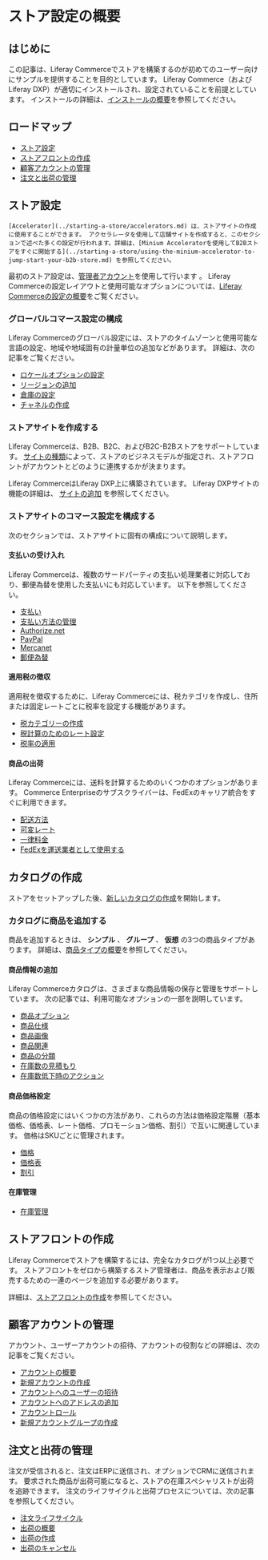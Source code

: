 # ストア設定の概要

## はじめに

この記事は、Liferay Commerceでストアを構築するのが初めてのユーザー向けにサンプルを提供することを目的としています。 Liferay Commerce（およびLiferay DXP）が適切にインストールされ、設定されていることを前提としています。 インストールの詳細は、[インストールの概要](../installation-and-upgrades/installation-overview.md)を参照してください。

## ロードマップ

* [ストア設定](#store-setup)
* [ストアフロントの作成](#creating-the-storefront)
* [顧客アカウントの管理](#managing-customer-accounts)
* [注文と出荷の管理](#managing-orders-and-shipments)

## ストア設定

```{note}
[Accelerator](../starting-a-store/accelerators.md) は、ストアサイトの作成に使用することができます。 アクセラレータを使用して店舗サイトを作成すると、このセクションで述べた多くの設定が行われます。詳細は、[Minium Acceleratorを使用してB2Bストアをすぐに開始する](../starting-a-store/using-the-minium-accelerator-to-jump-start-your-b2b-store.md) を参照してください。
```

最初のストア設定は、[管理者アカウント](./introduction-to-the-admin-account.md)を使用して行います 。 Liferay Commerceの設定レイアウトと使用可能なオプションについては、[Liferay Commerceの設定の概要](../store-management/liferay-commerce-configuration-overview.md)をご覧ください。

### グローバルコマース設定の構成

Liferay Commerceのグローバル設定には、ストアのタイムゾーンと使用可能な言語の設定、地域や地域固有の計量単位の追加などがあります。 詳細は、次の記事をご覧ください。

* [ロケールオプションの設定](../store-management/locale-options.md)
* [リージョンの追加](../store-management/configuring-countries-and-regions.md#adding-regions)
* [倉庫の設定](../inventory-management/warehouse-reference-guide.md)
* [チャネルの作成](../store-management/channels/introduction-to-channels.md)

### ストアサイトを作成する

Liferay Commerceは、B2B、B2C、およびB2C-B2Bストアをサポートしています。 [サイトの種類](../starting-a-store/sites-and-site-types.md)によって、ストアのビジネスモデルが指定され、ストアフロントがアカウントとどのように連携するかが決まります。

Liferay CommerceはLiferay DXP上に構築されています。 Liferay DXPサイトの機能の詳細は、 [サイトの追加](https://learn.liferay.com/ja/w/dxp/site-building/sites/adding-a-site) を参照してください。

### ストアサイトのコマース設定を構成する

次のセクションでは、ストアサイトに固有の構成について説明します。

#### 支払いの受け入れ

Liferay Commerceは、複数のサードパーティの支払い処理業者に対応しており、郵便為替を使用した支払いにも対応しています。 以下を参照してください。

* [支払い](../store-management/configuring-payment-methods.md)
* [支払い方法の管理](../store-management/configuring-payment-methods/managing-payment-methods.md)
* [Authorize.net](../store-management/configuring-payment-methods/authorize-net.md)
* [PayPal](../store-management/configuring-payment-methods/mercanet.md)
* [Mercanet](../store-management/configuring-payment-methods/mercanet.md)
* [郵便為替](../store-management/configuring-payment-methods/mercanet.md)

#### 適用税の徴収

適用税を徴収するために、Liferay Commerceには、税カテゴリを作成し、住所または固定レートごとに税率を設定する機能があります。

* [税カテゴリーの作成](../pricing/configuring-taxes/creating-tax-categories.md)
* [税計算のためのレート設定](../pricing/configuring-taxes/setting-rates-for-tax-calculations.md)
* [税率の適用](../pricing/configuring-taxes/applying-tax-rates.md)

#### 商品の出荷

Liferay Commerceには、送料を計算するためのいくつかのオプションがあります。 Commerce Enterpriseのサブスクライバーは、FedExのキャリア統合をすぐに利用できます。

* [配送方法](../store-management/configuring-shipping-methods.md)
* [可変レート](../store-management/configuring-shipping-methods/using-the-variable-rate-shipping-method.md)
* [一律料金](../store-management/configuring-shipping-methods/using-the-flat-rate-shipping-method.md)
* [FedExを運送業者として使用する](../store-management/configuring-shipping-methods/using-the-fedex-shipping-method.md)

## カタログの作成

ストアをセットアップした後、[新しいカタログの作成](../product-management/catalogs/creating-a-new-catalog.md)を開始します。

### カタログに商品を追加する

商品を追加するときは、 **シンプル** 、 **グループ** 、 **仮想** の3つの商品タイプがあります。 詳細は、[商品タイプの概要](../product-management/creating-and-managing-products/product-types.md)を参照してください。

#### 商品情報の追加

Liferay Commerceカタログは、さまざまな商品情報の保存と管理をサポートしています。 次の記事では、利用可能なオプションの一部を説明しています。

* [商品オプション](../product-management/creating-and-managing-products/products/using-product-options.md)
* [商品仕様](../product-management/creating-and-managing-products/products/specifications.md)
* [商品画像](../product-management/creating-and-managing-products/products/product-images.md)
* [商品関連](../product-management/creating-and-managing-products/products/related-products-up-sells-and-cross-sells.md)
* [商品の分類](../product-management/creating-and-managing-products/products/organizing-your-catalog-with-product-categories.md)
* [在庫数の見積もり](../inventory-management/availability-estimates.md)
* [在庫数低下時のアクション](../inventory-management/low-stock-action.md)

#### 商品価格設定

商品の価格設定にはいくつかの方法があり、これらの方法は価格設定階層（基本価格、価格表、レート価格、プロモーション価格、割引）で互いに関連しています。 価格はSKUごとに管理されます。

* [価格](../pricing/introduction-to-pricing.md)
* [価格表](../pricing/creating-a-price-list.md)
* [割引](../pricing/promoting-products/introduction-to-discounts.md)

#### 在庫管理

* [在庫管理](../inventory-management.md)

## ストアフロントの作成

Liferay Commerceでストアを構築するには、完全なカタログが1つ以上必要です。 ストアフロントをゼロから構築するストア管理者は、商品を表示および販売するための一連のページを追加する必要があります。

詳細は、[ストアフロントの作成](../creating-store-content/creating-your-storefront.md)を参照してください。

## 顧客アカウントの管理

アカウント、ユーザーアカウントの招待、アカウントの役割などの詳細は、次の記事をご覧ください。

* [アカウントの概要](../users-and-accounts/account-management.md)
* [新規アカウントの作成](../users-and-accounts/account-management/creating-a-new-account.md)
* [アカウントへのユーザーの招待](../users-and-accounts/account-management/inviting-users-to-an-account.md)
* [アカウントへのアドレスの追加](../users-and-accounts/account-management/adding-addresses-to-an-account.md)
* [アカウントロール](../users-and-accounts/account-management/account-roles.md)
* [新規アカウントグループの作成](../users-and-accounts/account-management/creating-a-new-account-group.md)

## 注文と出荷の管理

注文が受信されると、注文はERPに送信され、オプションでCRMに送信されます。 要求された商品が出荷可能になると、ストアの在庫スペシャリストが出荷を追跡できます。 注文のライフサイクルと出荷プロセスについては、次の記事を参照してください。

* [注文ライフサイクル](../order-management/orders/order-life-cycle.md)
* [出荷の概要](../order-management/shipments/introduction-to-shipments.md)
* [出荷の作成](../order-management/shipments/creating-a-shipment.md)
* [出荷のキャンセル](../order-management/shipments/cancelling-a-shipment.md)
